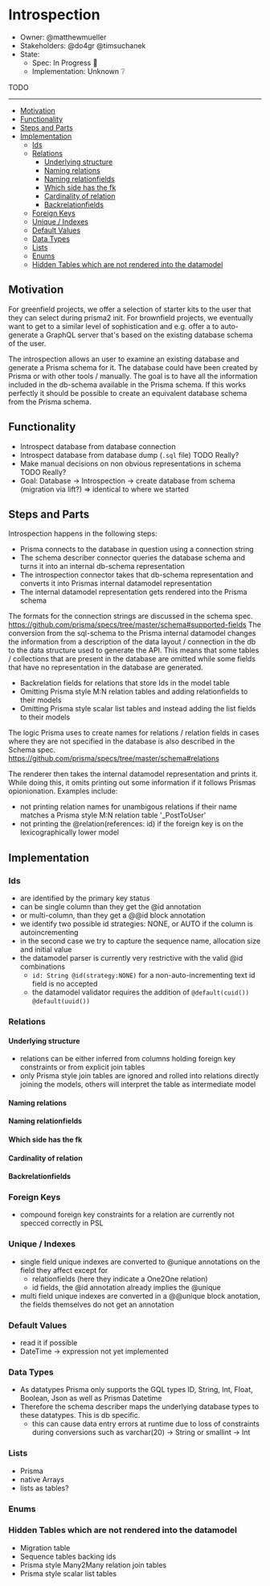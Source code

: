 # Introspection

- Owner: @matthewmueller 
- Stakeholders: @do4gr @timsuchanek
- State: 
  - Spec: In Progress 🚧
  - Implementation: Unknown ❔
  
TODO

---

<!-- START doctoc generated TOC please keep comment here to allow auto update -->
<!-- DON'T EDIT THIS SECTION, INSTEAD RE-RUN doctoc TO UPDATE -->


- [Motivation](#motivation)
- [Functionality](#functionality)
- [Steps and Parts](#steps-and-parts)
- [Implementation](#implementation)
  - [Ids](#ids)
  - [Relations](#relations)
    - [Underlying structure](#underlying-structure)
    - [Naming relations](#naming-relations)
    - [Naming relationfields](#naming-relationfields)
    - [Which side has the fk](#which-side-has-the-fk)
    - [Cardinality of relation](#cardinality-of-relation)
    - [Backrelationfields](#backrelationfields)
  - [Foreign Keys](#foreign-keys)
  - [Unique / Indexes](#unique--indexes)
  - [Default Values](#default-values)
  - [Data Types](#data-types)
  - [Lists](#lists)
  - [Enums](#enums)
  - [Hidden Tables which are not rendered into the datamodel](#hidden-tables-which-are-not-rendered-into-the-datamodel)

<!-- END doctoc generated TOC please keep comment here to allow auto update -->

## Motivation

For greenfield projects, we offer a selection of starter kits to the user that they can select during prisma2 init. For brownfield projects, we eventually want to get to a similar level of sophistication and e.g. offer a to auto-generate a GraphQL server that's based on the existing database schema of the user.

The introspection allows an user to examine an existing database and generate a Prisma schema for it. The database could have been created by Prisma or with other tools / manually. The goal is to have all the information included in the db-schema available in the Prisma schema. If this works perfectly it should be possible to create an equivalent database schema from the Prisma schema. 

## Functionality

- Introspect database from database connection
- Introspect database from database dump (`.sql` file) TODO Really?
- Make manual decisions on non obvious representations in schema TODO Really?
- Goal: Database -> Introspection -> create database from schema (migration via lift?) => identical to where we started

## Steps and Parts

Introspection happens in the following steps:

* Prisma connects to the database in question using a connection string
* The schema describer connector queries the database schema and turns it into an internal db-schema representation
* The introspection connector takes that db-schema representation and converts it into Prismas internal datamodel representation
* The internal datamodel representation gets rendered into the Prisma schema

The formats for the connection strings are discussed in the schema spec. https://github.com/prisma/specs/tree/master/schema#supported-fields
The conversion from the sql-schema to the Prisma internal datamodel changes the information from a description of the data layout / connection in the db to the data structure used to generate the API. This means that some tables / collections that are present in the database are omitted while some fields that have no representation in the database are generated. 

* Backrelation fields for relations that store Ids in the model table
* Omitting Prisma style M:N relation tables and adding relationfields to their models
* Omitting Prisma style scalar list tables and instead adding the list fields to their models

The logic Prisma uses to create names for relations / relation fields in cases where they are not specified in the database is also described in the Schema spec. https://github.com/prisma/specs/tree/master/schema#relations

The renderer then takes the internal datamodel representation and prints it. While doing this, it omits printing out some information if it follows Prismas opionionation. Examples include:

* not printing relation names for unambigous relations if their name matches a Prisma style M:N relation table '_PostToUser'
* not printing the @relation(references: id) if the foreign key is on the lexicographically lower model

## Implementation

### Ids
* are identified by the primary key status
* can be single column than they get the @id annotation
* or multi-column, than they get a @@id block annotation
* we identify two possible id strategies: NONE, or AUTO if the column is autoincrementing
* in the second case we try to capture the sequence name, allocation size and initial value
* the datamodel parser is currently very restrictive with the valid @id combinations
    * `id: String @id(strategy:NONE)` for a non-auto-incrementing text id field is no accepted
    * the datamodel validator requires the addition of `@default(cuid())` `@default(uuid())`

### Relations

#### Underlying structure
* relations can be either inferred from columns holding foreign key constraints or from explicit join tables
* only Prisma style join tables are ignored and rolled into relations directly joining the models, others will interpret the table as intermediate model  

#### Naming relations
#### Naming relationfields
#### Which side has the fk
#### Cardinality of relation
#### Backrelationfields

### Foreign Keys
* compound foreign key constraints for a relation are currently not specced correctly in PSL 


### Unique / Indexes 
* single field unique indexes are converted to @unique annotations on the field they affect except for
    * relationfields (here they indicate a One2One relation)
    * id fields, the @id annotation already implies the @unique
* multi field unique indexes are converted in a @@unique block anotation, the fields themselves do not get an annotation

### Default Values
* read it if possible
* DateTime -> expression not yet implemented

### Data Types
* As datatypes Prisma only supports the GQL types ID, String, Int, Float, Boolean, Json as well as Prismas Datetime
* Therefore the schema describer maps the underlying database types to these datatypes. This is db specific.
    * this can cause data entry errors at runtime due to loss of constraints during conversions such as varchar(20) -> String or smallint -> Int 

### Lists
* Prisma 
* native Arrays
* lists as tables?

### Enums



### Hidden Tables which are not rendered into the datamodel 
* Migration table
* Sequence tables backing ids
* Prisma style Many2Many relation join tables
* Prisma style scalar list tables
